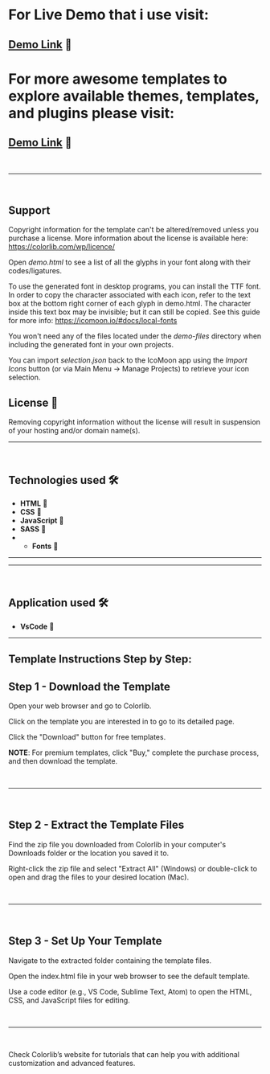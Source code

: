 # For Live Demo that i use visit:
## [Demo Link]([https://dopefolio.netlify.app](https://themewagon.github.io/nitro2/)) 🔗

# For more awesome templates to explore available themes, templates, and plugins please visit:
## [Demo Link]([[https://dopefolio.netlify.app](https://colorlib.com/wp/templates/)](https://themewagon.github.io/nitro2/)) 🔗

<br/>

----

<br/>

## Support

Copyright information for the template can't be altered/removed unless you purchase a license.
More information about the license is available here: https://colorlib.com/wp/licence/

Open *demo.html* to see a list of all the glyphs in your font along with their codes/ligatures.

To use the generated font in desktop programs, you can install the TTF font. In order to copy the character associated with each icon, refer to the text box at the bottom right corner of each glyph in demo.html. The character inside this text box may be invisible; but it can still be copied. See this guide for more info: https://icomoon.io/#docs/local-fonts

You won't need any of the files located under the *demo-files* directory when including the generated font in your own projects.

You can import *selection.json* back to the IcoMoon app using the *Import Icons* button (or via Main Menu → Manage Projects) to retrieve your icon selection.


## License 📄

Removing copyright information without the license will result in suspension of your hosting and/or domain name(s).


----

<br/>

## Technologies used 🛠️

- **HTML** 🚀
- **CSS** 🚀
- **JavaScript** 🚀
- **SASS** 🚀
- - **Fonts** 🚀

---

----

<br/>

## Application used 🛠️

- **VsCode** 🚀

---


## Template Instructions Step by Step:

## Step 1 - Download the Template

Open your web browser and go to Colorlib.

Click on the template you are interested in to go to its detailed page.

Click the "Download" button for free templates.

**NOTE**: For premium templates, click "Buy," complete the purchase process, and then download the template.

<br/>

---

<br/>

## Step 2 - Extract the Template Files

Find the zip file you downloaded from Colorlib in your computer's Downloads folder or the location you saved it to.

Right-click the zip file and select "Extract All" (Windows) or double-click to open and drag the files to your desired location (Mac).

<br/>

---

<br/>

## Step 3 - Set Up Your Template

Navigate to the extracted folder containing the template files.

Open the index.html file in your web browser to see the default template.

Use a code editor (e.g., VS Code, Sublime Text, Atom) to open the HTML, CSS, and JavaScript files for editing.

<br>

---

<br>

Check Colorlib’s website for tutorials that can help you with additional customization and advanced features.

